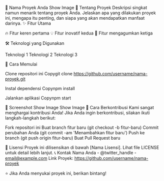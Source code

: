 🚀 Nama Proyek Anda
Show Image
📖 Tentang Proyek
Deskripsi singkat namun menarik tentang proyek Anda. Jelaskan apa yang dilakukan proyek ini, mengapa itu penting, dan siapa yang akan mendapatkan manfaat darinya.
✨ Fitur Utama

🔥 Fitur keren pertama
💡 Fitur inovatif kedua
🎉 Fitur mengagumkan ketiga

🛠️ Teknologi yang Digunakan

Teknologi 1
Teknologi 2
Teknologi 3

🚀 Cara Memulai

Clone repositori ini
Copygit clone https://github.com/username/nama-proyek.git

Instal dependensi
Copynpm install

Jalankan aplikasi
Copynpm start


📸 Screenshot
Show Image
Show Image
🤝 Cara Berkontribusi
Kami sangat menghargai kontribusi Anda! Jika Anda ingin berkontribusi, silakan ikuti langkah-langkah berikut:

Fork repositori ini
Buat branch fitur baru (git checkout -b fitur-baru)
Commit perubahan Anda (git commit -am 'Menambahkan fitur baru')
Push ke branch (git push origin fitur-baru)
Buat Pull Request baru

📄 Lisensi
Proyek ini dilisensikan di bawah [Nama Lisensi]. Lihat file LICENSE untuk detail lebih lanjut.
📞 Kontak
Nama Anda - @twitter_handle - email@example.com
Link Proyek: https://github.com/username/nama-proyek

⭐️ Jika Anda menyukai proyek ini, berikan bintang!
